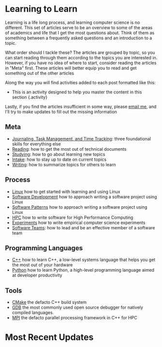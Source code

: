 # Learning to Learn

Learning is a life long process, and learning computer science is no different.  This set of articles serve to be an overview to some of the areas of academics and life that I get the most questions about. Think of them as something between a frequently asked questions and an introduction to a topic.

What order should I tackle these? The articles are grouped by topic, so you can start reading through them according to the topics you are interested in.  However, if you have no idea of where to start, consider reading the articles in "Meta" first.  These articles will better equip you to read and get something out of the other articles

Along the way you will find activities added to each post formatted like this:

+ This is an activity designed to help you master the content in this section
{.activity}

Lastly, if you find the articles insufficient in some way, please [email me](mailto:rr.underwood94@gmail.com), and I'll try to make updates to fill out the missing information

## Meta 

+ [Journaling, Task Management, and Time Tracking](/learning/time): three foundational skills for everything else
+ [Reading](/learning/reading): how to get the most out of technical documents
+ [Studying](/learning/litrature-review): how to go about learning new topics
+ [Intake](/learning/intake): how to stay up to date on current topics
+ [Writing](/learning/writing): how to summarize topics for others to learn

## Process

+ [Linux](/learning/linux) how to get started with learning and using Linux
+ [Software Development](/learning/development) how to approach writing a software project using Linux
+ [Software Patterns](/learning/patterns) how to approach writing a software project using Linux
+ [HPC](/learning/hpc) how to write software for High Performance Computing
+ [Experiments](/learning/experiments) how to write empirical computer science experiments
+ [Software Teams](/learning/software_for_teams): how to lead and be an effective member of a software team

## Programming Languages

+ [C++](/learning/cpp) how to learn C++, a low-level systems language that helps you get the most out of your hardware
+ [Python](/learning/python) how to learn Python, a high-level programming language aimed at developer productivity

## Tools

+ [CMake](/learning/cmake) the defacto C++ build system
+ [GDB](/learning/gdb) the most commonly used open source debugger for natively compiled languages.
+ [MPI](/learning/mpi) the defacto parallel processing framework in C++ for HPC

# Most Recent Updates

